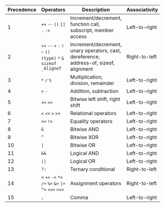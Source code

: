 | Precedence | Operators                               | Description                            | Associativity    |
|------------|-----------------------------------------|----------------------------------------|------------------|
| 1          | `++` `--` `()` `[]` `.` `->`            | Increment/decrement, function call, subscript, member access | Left-to-right    |
| 2          | `++` `--` `+` `-` `!` `~` `()` `(type)` `*` `&` `sizeof` `_Alignof` | Increment/decrement, unary operators, cast, dereference, address-of, sizeof, alignment | Right-to-left   |
| 3          | `*` `/` `%`                             | Multiplication, division, remainder   | Left-to-right    |
| 4          | `+` `-`                                 | Addition, subtraction                 | Left-to-right    |
| 5          | `<<` `>>`                               | Bitwise left shift, right shift        | Left-to-right    |
| 6          | `<` `<=` `>` `>=`                       | Relational operators                  | Left-to-right    |
| 7          | `==` `!=`                               | Equality operators                    | Left-to-right    |
| 8          | `&`                                     | Bitwise AND                            | Left-to-right    |
| 9          | `^`                                     | Bitwise XOR                            | Left-to-right    |
| 10         | `\|`                                    | Bitwise OR                             | Left-to-right    |
| 11         | `&&`                                    | Logical AND                            | Left-to-right    |
| 12         | `\|\|`                                  | Logical OR                             | Left-to-right    |
| 13         | `?:`                                    | Ternary conditional                    | Right-to-left    |
| 14         | `=` `+=` `-=` `*=` `/=` `%=` `&=` `\|=` `^=` `<<=` `>>=` | Assignment operators  | Right-to-left    |
| 15         | `,`                                     | Comma                                  | Left-to-right    |
